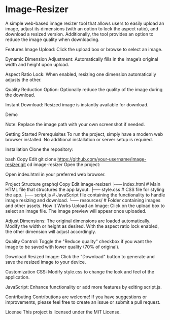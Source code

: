 # Image-Resizer
A simple web-based image resizer tool that allows users to easily upload an image, adjust its dimensions (with an option to lock the aspect ratio), and download a resized version. Additionally, the tool provides an option to reduce the image quality when downloading.

Features
Image Upload: Click the upload box or browse to select an image.

Dynamic Dimension Adjustment: Automatically fills in the image’s original width and height upon upload.

Aspect Ratio Lock: When enabled, resizing one dimension automatically adjusts the other.

Quality Reduction Option: Optionally reduce the quality of the image during the download.

Instant Download: Resized image is instantly available for download.

Demo

Note: Replace the image path with your own screenshot if needed.

Getting Started
Prerequisites
To run the project, simply have a modern web browser installed. No additional installation or server setup is required.

Installation
Clone the repository:

bash
Copy
Edit
git clone https://github.com/your-username/image-resizer.git
cd image-resizer
Open the project:

Open index.html in your preferred web browser.

Project Structure
graphql
Copy
Edit
image-resizer/
├── index.html       # Main HTML file that structures the app layout.
├── style.css        # CSS file for styling the app.
├── script.js        # JavaScript file containing the functionality to handle image resizing and download.
└── resources/       # Folder containing images and other assets.
How It Works
Upload an Image:
Click on the upload box to select an image file. The image preview will appear once uploaded.

Adjust Dimensions:
The original dimensions are loaded automatically. Modify the width or height as desired. With the aspect ratio lock enabled, the other dimension will adjust accordingly.

Quality Control:
Toggle the "Reduce quality" checkbox if you want the image to be saved with lower quality (70% of original).

Download Resized Image:
Click the "Download" button to generate and save the resized image to your device.

Customization
CSS: Modify style.css to change the look and feel of the application.

JavaScript: Enhance functionality or add more features by editing script.js.

Contributing
Contributions are welcome! If you have suggestions or improvements, please feel free to create an issue or submit a pull request.

License
This project is licensed under the MIT License.
